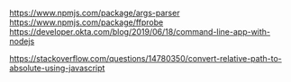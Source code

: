 https://www.npmjs.com/package/args-parser
https://www.npmjs.com/package/ffprobe
https://developer.okta.com/blog/2019/06/18/command-line-app-with-nodejs

https://stackoverflow.com/questions/14780350/convert-relative-path-to-absolute-using-javascript
